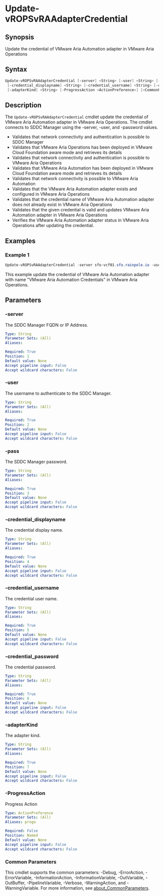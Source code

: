 # Update-vROPSvRAAdapterCredential

## Synopsis

Update the credential of VMware Aria Automation adapter in VMware Aria Operations

## Syntax

```powershell
Update-vROPSvRAAdapterCredential [-server] <String> [-user] <String> [-pass] <String>
 [-credential_displayname] <String> [-credential_username] <String> [-credential_password] <String>
 [-adapterKind] <String> [-ProgressAction <ActionPreference>] [<CommonParameters>]
```

## Description

The `Update-vROPSvRAAdapterCredential` cmdlet update the credential of VMware Aria Automation adapter in VMware
Aria Operations.
The cmdlet connects to SDDC Manager using the -server, -user, and -password values.

- Validates that network connectivity and authentication is possible to SDDC Manager
- Validates that VMware Aria Operations has been deployed in VMware Cloud Foundation aware mode and retrieves its details
- Validates that network connectivity and authentication is possible to VMware Aria Operations
- Validates that VMware Aria Automation has been deployed in VMware Cloud Foundation aware mode and retrieves its details
- Validates that network connectivity is possible to VMware Aria Automation
- Validates that the VMware Aria Automation adapter exists and configured in VMware Aria Operations
- Validates that the credential name of VMware Aria Automation adapter does not already exist in VMware Aria Operations
- Validates that the given credential is valid and updates VMware Aria Automation adapter in VMware Aria Operations
- Verifies the VMware Aria Automation adapter status in VMware Aria Operations after updating the credential.

## Examples

### Example 1

```powershell
Update-vROPSvRAAdapterCredential -server sfo-vcf01.sfo.rainpole.io -user administrator@vsphere.local -pass VMw@re1! -credential_displayname "VMware Aria Automation Credentials" -credential_username svc-vrops-vra@sfo.rainpole.io -credential_password VMw@re1! -adapterKind CASAdapter
```

This example update the credential of VMware Aria Automation adapter with name "VMware Aria Automation Credentials" in VMware Aria Operations.

## Parameters

### -server

The SDDC Manager FQDN or IP Address.

```yaml
Type: String
Parameter Sets: (All)
Aliases:

Required: True
Position: 1
Default value: None
Accept pipeline input: False
Accept wildcard characters: False
```

### -user

The username to authenticate to the SDDC Manager.

```yaml
Type: String
Parameter Sets: (All)
Aliases:

Required: True
Position: 2
Default value: None
Accept pipeline input: False
Accept wildcard characters: False
```

### -pass

The SDDC Manager password.

```yaml
Type: String
Parameter Sets: (All)
Aliases:

Required: True
Position: 3
Default value: None
Accept pipeline input: False
Accept wildcard characters: False
```

### -credential_displayname

The credential display name.

```yaml
Type: String
Parameter Sets: (All)
Aliases:

Required: True
Position: 4
Default value: None
Accept pipeline input: False
Accept wildcard characters: False
```

### -credential_username

The credential user name.

```yaml
Type: String
Parameter Sets: (All)
Aliases:

Required: True
Position: 5
Default value: None
Accept pipeline input: False
Accept wildcard characters: False
```

### -credential_password

The credential password.

```yaml
Type: String
Parameter Sets: (All)
Aliases:

Required: True
Position: 6
Default value: None
Accept pipeline input: False
Accept wildcard characters: False
```

### -adapterKind

The adapter kind.

```yaml
Type: String
Parameter Sets: (All)
Aliases:

Required: True
Position: 7
Default value: None
Accept pipeline input: False
Accept wildcard characters: False
```

### -ProgressAction

Progress Action

```yaml
Type: ActionPreference
Parameter Sets: (All)
Aliases: proga

Required: False
Position: Named
Default value: None
Accept pipeline input: False
Accept wildcard characters: False
```

### Common Parameters

This cmdlet supports the common parameters: -Debug, -ErrorAction, -ErrorVariable, -InformationAction, -InformationVariable, -OutVariable, -OutBuffer, -PipelineVariable, -Verbose, -WarningAction, and -WarningVariable. For more information, see [about_CommonParameters](http://go.microsoft.com/fwlink/?LinkID=113216).
